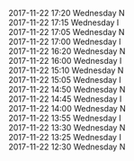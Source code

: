 2017-11-22 17:20 Wednesday  N  
2017-11-22 17:15 Wednesday  I  
2017-11-22 17:05 Wednesday  N  
2017-11-22 17:00 Wednesday  I  
2017-11-22 16:20 Wednesday  N  
2017-11-22 16:00 Wednesday  I  
2017-11-22 15:10 Wednesday  N  
2017-11-22 15:05 Wednesday  I  
2017-11-22 14:50 Wednesday  N  
2017-11-22 14:45 Wednesday  I  
2017-11-22 14:00 Wednesday  N  
2017-11-22 13:55 Wednesday  I  
2017-11-22 13:30 Wednesday  N  
2017-11-22 13:25 Wednesday  I  
2017-11-22 12:30 Wednesday  N  
